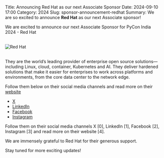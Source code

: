 Title: Announcing Red Hat as our next Associate Sponsor
Date: 2024-09-10 17:00
Category: 2024
Slug: sponsor-announcement-redhat
Summary: We are so excited to announce **Red Hat** as our next Associate sponsor!

We are excited to announce our next Associate Sponsor for PyCon India 2024 - Red Hat

<br>
<div class="text-center">
  <a href="https://www.redhat.com/" target="_blank" style="border: none; text-decoration: none;">
    <img src="{static}/images/2024/sponsor-redhat.png" alt="Red Hat" class="img-fluid responsive-image">
  </a>
</div>
<br>

They are the world’s leading provider of enterprise open source solutions—including Linux, cloud, container, Kubernetes and AI. They deliver hardened solutions that make it easier for enterprises to work across platforms and environments, from the core data center to the network edge.

Follow them below on their social media channels and read more on their [website](https://www.redhat.com/)

- [X](https://x.com/redhatopen)
- [LinkedIn](https://www.linkedin.com/company/red-hat)
- [Facebook](https://www.facebook.com/redhatinc)
- [Instagram](https://www.instagram.com/redhatinc/)

Follow them on their social media channels X [0], LinkedIn [1], Facebook [2], Instagram [3] and read more on their website [4].

We are immensely grateful to Red Hat for their generous support.

Stay tuned for more exciting updates!
